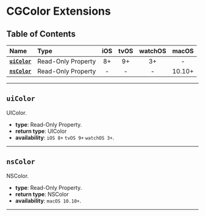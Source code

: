 # CGColor Extensions

## Table of Contents

| Name | Type | iOS | tvOS | watchOS | macOS |
|:--- | :--- | :---: | :---: | :---: | :---: |
| [**`uiColor`**](#uicolor) | Read-Only Property | 8+ | 9+ | 3+ | - |
| [**`nsColor`**](#nscolor) | Read-Only Property | - | - | - | 10.10+ |


---


## `uiColor`
UIColor.

 - **type**: Read-Only Property.
 - **return type**: UIColor
 - **availability**: `iOS 8+` `tvOS 9+` `watchOS 3+`.


---


## `nsColor`
NSColor.

 - **type**: Read-Only Property.
 - **return type**: NSColor
 - **availability**: `macOS 10.10+`.


---
